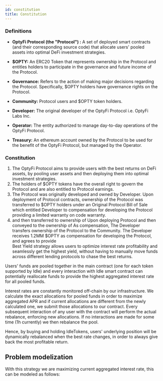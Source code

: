 ```yaml
---
id: constitution
title: Constitution
---
```

### Definitions
- **OptyFi Protocol  (the "Protocol") :** A set of deployed smart contracts (and their corresponding source code) that allocate users' pooled assets into optimal DeFi investment strategies. 

- **$OPTY:** An ERC20 Token that represents ownership in the Protocol and entitles holders to participate in the governance and future income of the Protocol.  

- **Governance:** Refers to the action of making major decisions regarding the Protocol.  Specifically, $OPTY holders have governance rights on the Protocol.  

- **Community:** Protocol users and $OPTY token holders. 

- **Developer:** The original developer of the OptyFi Protocol i.e. OptyFi Labs Inc.

- **Operator:** The entity authorized to manage day-to-day operations of the OptyFi Protocol.

- **Treasury:** An ethereum account owned by the Protocol to be used for the benefit of the OptyFi Protocol, but managed by the Operator. 

### Constitution

1. The OptyFi Protocol aims to provide users with the best returns on DeFi assets, by pooling user assets and then deploying them into optimal investment strategies. 
2. The holders of $OPTY tokens have the overall right to govern the Protocol and are also entitled to Protocol earnings.
3. The Protocol was originally developed and owned by Developer. Upon deployment of Protocol contracts, ownership of the Protocol was transferred to $OPTY holders under an Original Protocol Bill of Sale which entitled Developer to compensation for developing the Protocol providing a limited warranty on code warranty.   
4. and then transferred to ownership of Upon deploying Protocol  and then conveyed to the ownership of As compensation, The Developer transfers ownership of the Protocol to the Community.  The Developer receives 1.2MM $OPTY as compensation for developing the Protocol, and agrees to provide  
Best Yield strategy allows users to optimize interest rate profitability and seamlessly get the highest yield, without having to manually move funds across different lending protocols to chase the best returns.

Users' funds are pooled together in the main contract (one for each token supported by Idle) and every interaction with Idle smart contract can potentially reallocate funds to provide the highest aggregated interest rate for all pooled funds.

Interest rates are constantly monitored off-chain by our infrastructure. We calculate the exact allocations for pooled funds in order to maximize aggregated APR and if current allocations are different from the newly calculated one, we submit those allocations to our contract. Every subsequent interaction of any user with the contract will perform the actual rebalance, enforcing new allocations. If no interactions are made for some time (1h currently) we then rebalance the pool.

Hence, by buying and holding IdleTokens, users' underlying position will be dynamically rebalanced when the best rate changes, in order to always give back the most profitable return.

## Problem modelization

With this strategy we are maximizing current aggregated interest rate, this can be modeled as follows:
    

